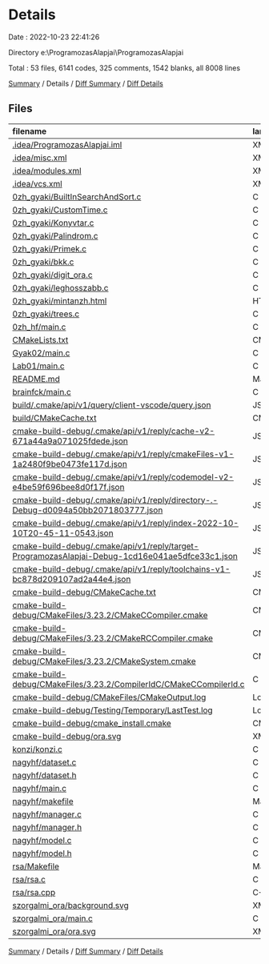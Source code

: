 # Details

Date : 2022-10-23 22:41:26

Directory e:\\ProgramozasAlapjai\\ProgramozasAlapjai

Total : 53 files,  6141 codes, 325 comments, 1542 blanks, all 8008 lines

[Summary](results.md) / Details / [Diff Summary](diff.md) / [Diff Details](diff-details.md)

## Files
| filename | language | code | comment | blank | total |
| :--- | :--- | ---: | ---: | ---: | ---: |
| [.idea/ProgramozasAlapjai.iml](/.idea/ProgramozasAlapjai.iml) | XML | 2 | 0 | 0 | 2 |
| [.idea/misc.xml](/.idea/misc.xml) | XML | 4 | 0 | 0 | 4 |
| [.idea/modules.xml](/.idea/modules.xml) | XML | 8 | 0 | 0 | 8 |
| [.idea/vcs.xml](/.idea/vcs.xml) | XML | 6 | 0 | 0 | 6 |
| [0zh_gyaki/BuiltInSearchAndSort.c](/0zh_gyaki/BuiltInSearchAndSort.c) | C | 29 | 27 | 15 | 71 |
| [0zh_gyaki/CustomTime.c](/0zh_gyaki/CustomTime.c) | C | 58 | 3 | 29 | 90 |
| [0zh_gyaki/Konyvtar.c](/0zh_gyaki/Konyvtar.c) | C | 158 | 15 | 75 | 248 |
| [0zh_gyaki/Palindrom.c](/0zh_gyaki/Palindrom.c) | C | 36 | 4 | 19 | 59 |
| [0zh_gyaki/Primek.c](/0zh_gyaki/Primek.c) | C | 40 | 0 | 19 | 59 |
| [0zh_gyaki/bkk.c](/0zh_gyaki/bkk.c) | C | 128 | 2 | 82 | 212 |
| [0zh_gyaki/digit_ora.c](/0zh_gyaki/digit_ora.c) | C | 112 | 7 | 51 | 170 |
| [0zh_gyaki/leghosszabb.c](/0zh_gyaki/leghosszabb.c) | C | 30 | 0 | 15 | 45 |
| [0zh_gyaki/mintanzh.html](/0zh_gyaki/mintanzh.html) | HTML | 220 | 4 | 47 | 271 |
| [0zh_gyaki/trees.c](/0zh_gyaki/trees.c) | C | 74 | 2 | 43 | 119 |
| [0zh_hf/main.c](/0zh_hf/main.c) | C | 104 | 7 | 70 | 181 |
| [CMakeLists.txt](/CMakeLists.txt) | CMake | 5 | 0 | 3 | 8 |
| [Gyak02/main.c](/Gyak02/main.c) | C | 94 | 3 | 24 | 121 |
| [Lab01/main.c](/Lab01/main.c) | C | 74 | 5 | 42 | 121 |
| [README.md](/README.md) | Markdown | 15 | 0 | 6 | 21 |
| [brainfck/main.c](/brainfck/main.c) | C | 103 | 3 | 14 | 120 |
| [build/.cmake/api/v1/query/client-vscode/query.json](/build/.cmake/api/v1/query/client-vscode/query.json) | JSON | 1 | 0 | 0 | 1 |
| [build/CMakeCache.txt](/build/CMakeCache.txt) | CMakeCache | 52 | 0 | 8 | 60 |
| [cmake-build-debug/.cmake/api/v1/reply/cache-v2-671a44a9a071025fdede.json](/cmake-build-debug/.cmake/api/v1/reply/cache-v2-671a44a9a071025fdede.json) | JSON | 1,131 | 0 | 1 | 1,132 |
| [cmake-build-debug/.cmake/api/v1/reply/cmakeFiles-v1-1a2480f9be0473fe117d.json](/cmake-build-debug/.cmake/api/v1/reply/cmakeFiles-v1-1a2480f9be0473fe117d.json) | JSON | 116 | 0 | 1 | 117 |
| [cmake-build-debug/.cmake/api/v1/reply/codemodel-v2-e4be59f696bee8d0f17f.json](/cmake-build-debug/.cmake/api/v1/reply/codemodel-v2-e4be59f696bee8d0f17f.json) | JSON | 60 | 0 | 1 | 61 |
| [cmake-build-debug/.cmake/api/v1/reply/directory-.-Debug-d0094a50bb2071803777.json](/cmake-build-debug/.cmake/api/v1/reply/directory-.-Debug-d0094a50bb2071803777.json) | JSON | 14 | 0 | 1 | 15 |
| [cmake-build-debug/.cmake/api/v1/reply/index-2022-10-10T20-45-11-0543.json](/cmake-build-debug/.cmake/api/v1/reply/index-2022-10-10T20-45-11-0543.json) | JSON | 108 | 0 | 1 | 109 |
| [cmake-build-debug/.cmake/api/v1/reply/target-ProgramozasAlapjai-Debug-1cd16e041ae5dfce33c1.json](/cmake-build-debug/.cmake/api/v1/reply/target-ProgramozasAlapjai-Debug-1cd16e041ae5dfce33c1.json) | JSON | 109 | 0 | 1 | 110 |
| [cmake-build-debug/.cmake/api/v1/reply/toolchains-v1-bc878d209107ad2a44e4.json](/cmake-build-debug/.cmake/api/v1/reply/toolchains-v1-bc878d209107ad2a44e4.json) | JSON | 75 | 0 | 1 | 76 |
| [cmake-build-debug/CMakeCache.txt](/cmake-build-debug/CMakeCache.txt) | CMakeCache | 291 | 0 | 65 | 356 |
| [cmake-build-debug/CMakeFiles/3.23.2/CMakeCCompiler.cmake](/cmake-build-debug/CMakeFiles/3.23.2/CMakeCCompiler.cmake) | CMake | 54 | 1 | 18 | 73 |
| [cmake-build-debug/CMakeFiles/3.23.2/CMakeRCCompiler.cmake](/cmake-build-debug/CMakeFiles/3.23.2/CMakeRCCompiler.cmake) | CMake | 6 | 0 | 1 | 7 |
| [cmake-build-debug/CMakeFiles/3.23.2/CMakeSystem.cmake](/cmake-build-debug/CMakeFiles/3.23.2/CMakeSystem.cmake) | CMake | 10 | 0 | 6 | 16 |
| [cmake-build-debug/CMakeFiles/3.23.2/CompilerIdC/CMakeCCompilerId.c](/cmake-build-debug/CMakeFiles/3.23.2/CompilerIdC/CMakeCCompilerId.c) | C | 633 | 61 | 135 | 829 |
| [cmake-build-debug/CMakeFiles/CMakeOutput.log](/cmake-build-debug/CMakeFiles/CMakeOutput.log) | Log | 200 | 0 | 64 | 264 |
| [cmake-build-debug/Testing/Temporary/LastTest.log](/cmake-build-debug/Testing/Temporary/LastTest.log) | Log | 3 | 0 | 1 | 4 |
| [cmake-build-debug/cmake_install.cmake](/cmake-build-debug/cmake_install.cmake) | CMake | 36 | 6 | 8 | 50 |
| [cmake-build-debug/ora.svg](/cmake-build-debug/ora.svg) | XML | 53 | 0 | 2 | 55 |
| [konzi/konzi.c](/konzi/konzi.c) | C | 23 | 1 | 8 | 32 |
| [nagyhf/dataset.c](/nagyhf/dataset.c) | C | 145 | 6 | 63 | 214 |
| [nagyhf/dataset.h](/nagyhf/dataset.h) | C | 22 | 1 | 10 | 33 |
| [nagyhf/main.c](/nagyhf/main.c) | C | 223 | 12 | 37 | 272 |
| [nagyhf/makefile](/nagyhf/makefile) | Makefile | 8 | 1 | 7 | 16 |
| [nagyhf/manager.c](/nagyhf/manager.c) | C | 205 | 6 | 68 | 279 |
| [nagyhf/manager.h](/nagyhf/manager.h) | C | 22 | 0 | 1 | 23 |
| [nagyhf/model.c](/nagyhf/model.c) | C | 499 | 111 | 250 | 860 |
| [nagyhf/model.h](/nagyhf/model.h) | C | 50 | 6 | 19 | 75 |
| [rsa/Makefile](/rsa/Makefile) | Makefile | 4 | 0 | 2 | 6 |
| [rsa/rsa.c](/rsa/rsa.c) | C | 199 | 13 | 91 | 303 |
| [rsa/rsa.cpp](/rsa/rsa.cpp) | C++ | 134 | 11 | 46 | 191 |
| [szorgalmi_ora/background.svg](/szorgalmi_ora/background.svg) | XML | 90 | 0 | 1 | 91 |
| [szorgalmi_ora/main.c](/szorgalmi_ora/main.c) | C | 212 | 7 | 68 | 287 |
| [szorgalmi_ora/ora.svg](/szorgalmi_ora/ora.svg) | XML | 53 | 0 | 2 | 55 |

[Summary](results.md) / Details / [Diff Summary](diff.md) / [Diff Details](diff-details.md)